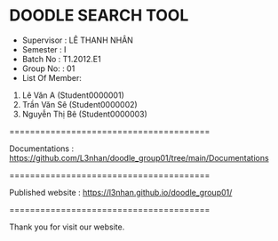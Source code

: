 DOODLE SEARCH TOOL
=======================================
+ Supervisor	: LÊ THANH NHÂN
+ Semester	: I	
+ Batch No	: T1.2012.E1	
+ Group No:	: 01
+ List Of Member:
1. Lê Văn A  		(Student0000001)
2. Trần Văn Sê  		(Student0000002)
3. Nguyễn Thị Bê 	(Student0000003)

=======================================

Documentations : https://github.com/L3nhan/doodle_group01/tree/main/Documentations

=======================================

Published website : https://l3nhan.github.io/doodle_group01/

=======================================

Thank you for visit our website.
